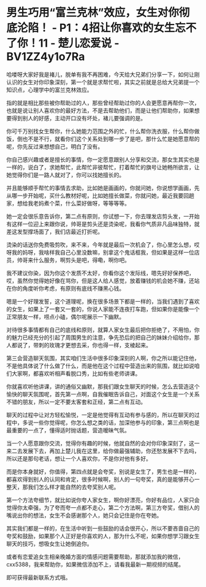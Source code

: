# 男生巧用“富兰克林”效应，女生对你彻底沦陷！ - P1：4招让你喜欢的女生忘不了你！11 - 楚儿恋爱说 - BV1ZZ4y1o7Ra

哈喽呀大家好我是褚儿，脱单有我不再困难，今天给大兄弟们分享一下，如何让刚认识的女生对你印象深刻，第一个就是求帮忙啦，其实之前就是总给大兄弟提一个知识点，心理学中的富兰克林效应。

指的就是相比那些被你帮助过的人，那些曾经帮助过你的人会更愿意再帮你一次，也就是说让别人喜欢你的最好方法，不是去帮助他们，而是让他们帮助你，如果想要得到别人的好感，主动开口没有坏处，褚儿要强调的是。

你可千万别找女生帮你，什么她能力范围之外的忙，什么帮你洗衣服，什么帮你做饭，倒也不是不行，就看你们这个关系处到哪一步了是吧，那什么忙是她愿意帮的呢，你先反过来想想自己，明白了没有。

你自己感兴趣或者是擅长的事情，你一定愿意跟别人分享和交流，那女生其实也是一样的，说白了，求她帮忙，此帮忙非彼帮忙，打着帮忙的旗号让她畅所欲言，让她觉得你们是一路人就对了，你可以找她擅长的。

并且能够顺手帮忙的事情去求助，比如她是画画的，你就问她，你说想学画画，先从哪一步开始呢，买什么教材好呢，比如她擅长做菜，你就问她，最近我要回趟家，想给我老妈煮个菜，什么菜好做呀，等等等等。

她一定会很乐意告诉你，第二点有原则，你试想一下，你去理发店剪头发，一开始有这样一位迎上来跟你说，帅哥是剪头还是烫染呢，我看你气质非凡品味独特，就差这发型撑场面了，我们店最近打折呢。

烫染的话送你免费吸剪吹，来不来，今年就是最后一次机会了，你心里怎么想，哎呀我的妈呀，我啥样我自己心里没数嘛，别拿这个鬼话框我，但如果是这样一位店员，帅哥来什么服务，啊剪头是吧，得嘞，啊你吧。

我不建议你染，因为你这个发质不太好，你看你这个发际线，嗯先好好保养吧，哎，虽然你觉得她好像在骂你，但是这人给人感觉，放着赚钱的机会她不赚，还站在你的角度听你考虑，有原则有底线不赚黑心钱。

嗯是一个好理发誓，这个道理呢，换在很多场景下都是一样的，当我们遇到了喜欢的女生，如果上了一套又一套的，你说人家能不连夜打车跑，但如果你是能像一个正常朋友一样，唠点小磕，偶尔呢展示一下幽默。

对待很多事情都有自己的底线和原则，就算人家女生最后把你拒绝了，不用怕，你的魅力已经充分的引起了周围男生的注意，争先恐后的把自己的妹妹介绍给你，那人都说了，带刺的玫瑰才更想去采，你也得一样，支棱起来。

第三会营造聊天氛围，其实咱们生活中很多印象深刻的人啊，你之所以能记住他，不是他具体说了什么做了什么，而是他在这个过程中营造出来的氛围，就比如说咱们大家啊，都喜欢听相声看脱口秀，比如有些老师讲课。

你就喜欢听他讲课，讲的通俗又幽默，那我们跟女生聊天的时候，怎么去营造这个愉快的聊天氛围呢，首先第一点啊，自我催眠告诉自己，对面这个女生是一个关系不错的朋友，所以一定不要太客套和正经，第二点有互动。

聊天的过程中让对方轻松愉悦，一定是他觉得有互动有参与感的，所以在聊天的过程中，多说一些你觉得呢，你怎么想之类的话，加深他参与的印象，第三点啊也是最重要的一点了，懂得适时抛话题，营造暧昧气氛。

当一个人愿意跟你交流，觉得你有趣的时候，他就自然的会对你印象深刻了，这一来二去发展下去，再加上楚儿我在这里，给你做最强辅助，你还愁发展不下去吗，所以还是那句老话，想让一个人喜欢你，不是你对他有多好。

而是你本身就好，你值得，第四点就是会夸奖，别说是女生了，男生也是一样的，都喜欢得到别人的认同和肯定，很多时候啊，别人的一句夸奖，真的是能够开心一整天，那我们怎么样才能自然的去夸奖别人呢。

第一个方法夸细节，就比如说你夸人家女生，啊你好漂亮，你好有品位，人家只会觉得你太牵强，为了夸而夸一点都不走心，第二个方法啊，第三方夸奖，借别人的嘴说出你的想法，女生不会感谢那个人，她只会记住是你在夸她。

其实我们都是一样的，在生活中听到一些鼓励的话会很开心，所以不要吝啬自己的夸奖和鼓励，如果那个人正好是你喜欢的人，那为什么不呢，如果你想学习跟女生聊天的技巧，想吸女生让她倒追你。

或者有恋爱追女生相亲晚婚方面的情感问题需要帮助，那就添加我的微信，cxx5388，我来帮助你，如果微信添加不上，请看我最新一期视频的结尾。

即可获得最新联系方式哦。